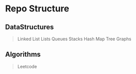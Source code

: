 # Repo Structure

## DataStructures
> Linked List
> Lists
> Queues
> Stacks
> Hash Map
> Tree
> Graphs

## Algorithms 
> Leetcode 
